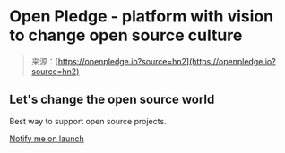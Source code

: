 <!--yml
category: 未分类
date: 2024-05-27 14:59:33
-->

# Open Pledge - platform with vision to change open source culture

> 来源：[https://openpledge.io?source=hn2](https://openpledge.io?source=hn2)

## Let's change the open source world

Best way to support open source projects.

[Notify me on launch](#uni_newsletter)